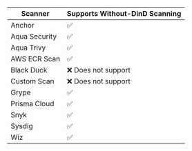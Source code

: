 | **Scanner**         | **Supports Without-DinD Scanning** |
|---------------------|---------------------------------|
| Anchor              | ✅                               |
| Aqua Security       | ✅                               |
| Aqua Trivy          | ✅                               |
| AWS ECR Scan        | ✅                               |
| Black Duck          | ❌ Does not support              |
| Custom Scan         | ❌ Does not support              |
| Grype               | ✅                               |
| Prisma Cloud        | ✅                               |
| Snyk                | ✅                               |
| Sysdig              | ✅                               |
| Wiz                 | ✅                               |